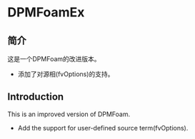 # DPMFoamEx

## 简介

这是一个DPMFoam的改进版本。

* 添加了对源相(fvOptions)的支持。

## Introduction

This is an improved version of DPMFoam.

* Add the support for user-defined source term(fvOptions).
